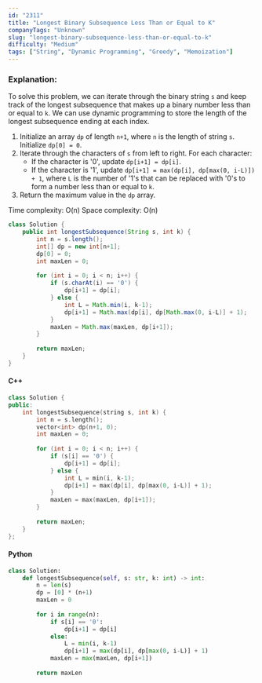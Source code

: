 ```yaml
---
id: "2311"
title: "Longest Binary Subsequence Less Than or Equal to K"
companyTags: "Unknown"
slug: "longest-binary-subsequence-less-than-or-equal-to-k"
difficulty: "Medium"
tags: ["String", "Dynamic Programming", "Greedy", "Memoization"]
---
```


### Explanation:

To solve this problem, we can iterate through the binary string `s` and keep track of the longest subsequence that makes up a binary number less than or equal to `k`. We can use dynamic programming to store the length of the longest subsequence ending at each index.

1. Initialize an array `dp` of length `n+1`, where `n` is the length of string `s`. Initialize `dp[0] = 0`.
2. Iterate through the characters of `s` from left to right. For each character:
   - If the character is '0', update `dp[i+1] = dp[i]`.
   - If the character is '1', update `dp[i+1] = max(dp[i], dp[max(0, i-L)]) + 1`, where `L` is the number of '1's that can be replaced with '0's to form a number less than or equal to `k`.
3. Return the maximum value in the `dp` array.

Time complexity: O(n)
Space complexity: O(n)

```java
class Solution {
    public int longestSubsequence(String s, int k) {
        int n = s.length();
        int[] dp = new int[n+1];
        dp[0] = 0;
        int maxLen = 0;
        
        for (int i = 0; i < n; i++) {
            if (s.charAt(i) == '0') {
                dp[i+1] = dp[i];
            } else {
                int L = Math.min(i, k-1);
                dp[i+1] = Math.max(dp[i], dp[Math.max(0, i-L)] + 1);
            }
            maxLen = Math.max(maxLen, dp[i+1]);
        }
        
        return maxLen;
    }
}
```

#### C++
```cpp
class Solution {
public:
    int longestSubsequence(string s, int k) {
        int n = s.length();
        vector<int> dp(n+1, 0);
        int maxLen = 0;
        
        for (int i = 0; i < n; i++) {
            if (s[i] == '0') {
                dp[i+1] = dp[i];
            } else {
                int L = min(i, k-1);
                dp[i+1] = max(dp[i], dp[max(0, i-L)] + 1);
            }
            maxLen = max(maxLen, dp[i+1]);
        }
        
        return maxLen;
    }
};
```

#### Python
```python
class Solution:
    def longestSubsequence(self, s: str, k: int) -> int:
        n = len(s)
        dp = [0] * (n+1)
        maxLen = 0
        
        for i in range(n):
            if s[i] == '0':
                dp[i+1] = dp[i]
            else:
                L = min(i, k-1)
                dp[i+1] = max(dp[i], dp[max(0, i-L)] + 1)
            maxLen = max(maxLen, dp[i+1])
        
        return maxLen
```